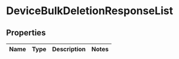 
# DeviceBulkDeletionResponseList

## Properties
Name | Type | Description | Notes
------------ | ------------- | ------------- | -------------



